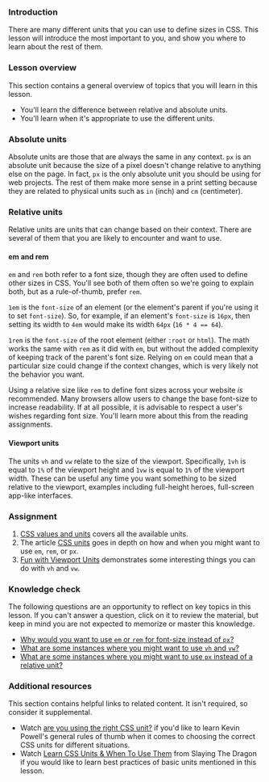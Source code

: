 ### Introduction

There are many different units that you can use to define sizes in CSS. This lesson will introduce the most important to you, and show you where to learn about the rest of them.

### Lesson overview

This section contains a general overview of topics that you will learn in this lesson.

- You'll learn the difference between relative and absolute units.
- You'll learn when it's appropriate to use the different units.

### Absolute units

Absolute units are those that are always the same in any context. `px` is an absolute unit because the size of a pixel doesn't change relative to anything else on the page. In fact, `px` is the only absolute unit you should be using for web projects. The rest of them make more sense in a print setting because they are related to physical units such as `in` (inch) and `cm` (centimeter).

### Relative units

Relative units are units that can change based on their context. There are several of them that you are likely to encounter and want to use.

#### em and rem

`em` and `rem` both refer to a font size, though they are often used to define other sizes in CSS. You'll see both of them often so we're going to explain both, but as a rule-of-thumb, prefer `rem`.

`1em` is the `font-size` of an element (or the element's parent if you're using it to set `font-size`). So, for example, if an element's `font-size` is `16px`, then setting its width to `4em` would make its width `64px` (`16 * 4 == 64`).

`1rem` is the `font-size` of the root element (either `:root` or `html`). The math works the same with `rem` as it did with `em`, but without the added complexity of keeping track of the parent's font size. Relying on `em` could mean that a particular size could change if the context changes, which is very likely not the behavior you want.

Using a relative size like `rem` to define font sizes across your website *is* recommended. Many browsers allow users to change the base font-size to increase readability. If at all possible, it is advisable to respect a user's wishes regarding font size. You'll learn more about this from the reading assignments.

#### Viewport units

The units `vh` and `vw` relate to the size of the viewport. Specifically, `1vh` is equal to `1%` of the viewport height and `1vw` is equal to `1%` of the viewport width. These can be useful any time you want something to be sized relative to the viewport, examples including full-height heroes, full-screen app-like interfaces.

### Assignment

<div class="lesson-content__panel" markdown="1">

1. [CSS values and units](https://developer.mozilla.org/en-US/docs/Learn/CSS/Building_blocks/Values_and_units) covers all the available units.
1. The article [CSS units](https://codyloyd.com/2021/css-units/) goes in depth on how and when you might want to use `em`, `rem`, or `px`.
1. [Fun with Viewport Units](https://css-tricks.com/fun-viewport-units/) demonstrates some interesting things you can do with `vh` and `vw`.

</div>

### Knowledge check

The following questions are an opportunity to reflect on key topics in this lesson. If you can't answer a question, click on it to review the material, but keep in mind you are not expected to memorize or master this knowledge.

- [Why would you want to use `em` or `rem` for font-size instead of `px`?](#em-and-rem)
- [What are some instances where you might want to use `vh` and `vw`?](#viewport-units)
- [What are some instances where you might want to use `px` instead of a relative unit?](https://codyloyd.com/2021/css-units/)

### Additional resources

This section contains helpful links to related content. It isn't required, so consider it supplemental.

- Watch [are you using the right CSS unit?](https://www.youtube.com/watch?v=N5wpD9Ov_To) if you'd like to learn Kevin Powell's general rules of thumb when it comes to choosing the correct CSS units for different situations.
- Watch [Learn CSS Units & When To Use Them](https://www.youtube.com/watch?v=fzZTvLmmTzM) from Slaying The Dragon if you would like to learn best practices of basic units mentioned in this lesson.
